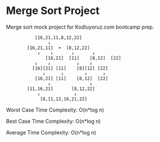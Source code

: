 # Merge Sort Project
Merge sort mock project for Kodluyoruz.com bootcamp prep.
```		
 		   [16,21,11,8,12,22]
			    ↓
		[16,21,11]  ⬌  [8,12,22]
		    ↓    ↓       ↓       ↓
               [16,21]  [11]    [8,12]  [22]
		   ↓    ↓          ↓    ↓
	      [16][21] [11]    [8][12] [22]
	          ↓      ↓        ↓      ↓
	       [16,21] [11]    [8,12]  [22]
	            ↓               ↓
		[11,16,21]       [8,12,22]
		    ↓		      ↓
		     [8,11,12,16,21,22]
```

Worst Case Time Complexity: O(n*log n)

Best Case Time Complexity: O(n*log n)

Average Time Complexity: O(n*log n)

